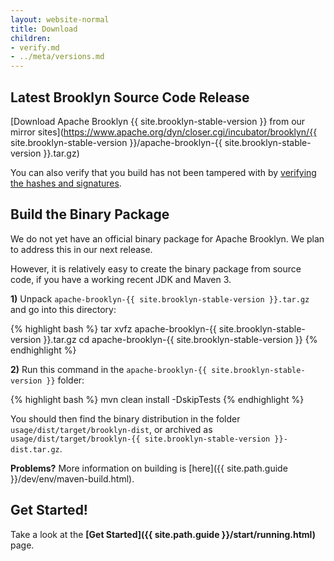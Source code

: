```yaml
---
layout: website-normal
title: Download
children:
- verify.md
- ../meta/versions.md
---
```


## Latest Brooklyn Source Code Release

[Download Apache Brooklyn {{ site.brooklyn-stable-version }} from our mirror sites](https://www.apache.org/dyn/closer.cgi/incubator/brooklyn/{{ site.brooklyn-stable-version }}/apache-brooklyn-{{ site.brooklyn-stable-version }}.tar.gz)

You can also verify that you build has not been tampered with by [verifying the hashes and signatures](verify.html).


## Build the Binary Package

We do not yet have an official binary package for Apache Brooklyn. We plan to address this in our next release.

However, it is relatively easy to create the binary package from source code, if you have a working recent JDK and Maven 3.

**1)** Unpack `apache-brooklyn-{{ site.brooklyn-stable-version }}.tar.gz` and go into this directory:

{% highlight bash %}
tar xvfz apache-brooklyn-{{ site.brooklyn-stable-version }}.tar.gz
cd apache-brooklyn-{{ site.brooklyn-stable-version }}
{% endhighlight %}

**2)** Run this command in the `apache-brooklyn-{{ site.brooklyn-stable-version }}` folder:

{% highlight bash %}
mvn clean install -DskipTests
{% endhighlight %}

You should then find the binary distribution in the folder `usage/dist/target/brooklyn-dist`, or archived as `usage/dist/target/brooklyn-{{ site.brooklyn-stable-version }}-dist.tar.gz`.

**Problems?** More information on building is [here]({{ site.path.guide }}/dev/env/maven-build.html).


## Get Started!

Take a look at the **[Get Started]({{ site.path.guide }}/start/running.html)** page.

